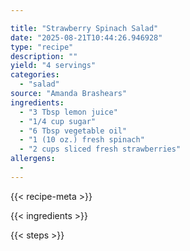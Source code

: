 ```yaml
---

title: "Strawberry Spinach Salad"
date: "2025-08-21T10:44:26.946928"
type: "recipe"
description: ""
yield: "4 servings"
categories:
  - "salad"
source: "Amanda Brashears"
ingredients:
  - "3 Tbsp lemon juice"
  - "1/4 cup sugar"
  - "6 Tbsp vegetable oil"
  - "1 (10 oz.) fresh spinach"
  - "2 cups sliced fresh strawberries"
allergens:
  - 
---
```


{{< recipe-meta >}}

{{< ingredients >}}

{{< steps >}}
